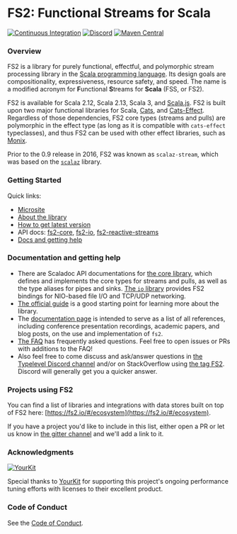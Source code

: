 FS2: Functional Streams for Scala
=============

[![Continuous Integration](https://github.com/functional-streams-for-scala/fs2/workflows/Continuous%20Integration/badge.svg)](https://github.com/functional-streams-for-scala/fs2/actions?query=workflow%3A%22Continuous+Integration%22)
[![Discord](https://img.shields.io/discord/632277896739946517.svg?label=&logo=discord&logoColor=ffffff&color=404244&labelColor=6A7EC2)](https://discord.gg/9V8FZTVZ9R)
[![Maven Central](https://img.shields.io/maven-central/v/co.fs2/fs2-core_2.12)](https://maven-badges.herokuapp.com/maven-central/co.fs2/fs2-core_2.12)

### Overview

FS2 is a library for purely functional, effectful, and polymorphic stream processing library in the [Scala programming language](https://scala-lang.org).
Its design goals are compositionality, expressiveness, resource safety, and speed.
The name is a modified acronym for **F**unctional **S**treams for **Scala** (FSS, or FS2).

FS2 is available for Scala 2.12, Scala 2.13, Scala 3, and [Scala.js](http://www.scala-js.org/).
FS2 is built upon two major functional libraries for Scala, [Cats](https://typelevel.org/cats/), and [Cats-Effect](https://typelevel.org/cats-effect/).
Regardless of those dependencies, FS2 core types (streams and pulls) are polymorphic in the effect type (as long as it is compatible with `cats-effect` typeclasses),
and thus FS2 can be used with other effect libraries, such as [Monix](https://monix.io/).

Prior to the 0.9 release in 2016, FS2 was known as `scalaz-stream`, which was based on the [`scalaz`](https://github.com/scalaz/scalaz) library.

### Getting Started

Quick links:

* [Microsite][microsite]
* [About the library](#about)
* [How to get latest version](#getit)
* API docs: [fs2-core][core-api], [fs2-io][io-api], [fs2-reactive-streams][rx-api]
* [Docs and getting help](#docs)

[microsite]: http://fs2.io
[core-api]: https://oss.sonatype.org/service/local/repositories/releases/archive/co/fs2/fs2-core_2.12/3.0.4/fs2-core_2.12-3.0.4-javadoc.jar/!/fs2/index.html
[io-api]: https://oss.sonatype.org/service/local/repositories/releases/archive/co/fs2/fs2-io_2.12/3.0.4/fs2-io_2.12-3.0.4-javadoc.jar/!/fs2/io/index.html
[rx-api]: https://oss.sonatype.org/service/local/repositories/releases/archive/co/fs2/fs2-reactive-streams_2.12/3.0.4/fs2-reactive-streams_2.12-3.0.4-javadoc.jar/!/fs2/interop/reactivestreams/index.html

### <a id="docs"></a>Documentation and getting help ###

* There are Scaladoc API documentations for [the core library][core-api], which defines and implements the core types for streams and pulls, as well as the type aliases for pipes and sinks. [The `io` library][io-api] provides FS2 bindings for NIO-based file I/O and TCP/UDP networking.
* [The official guide](https://fs2.io/#/guide) is a good starting point for learning more about the library.
* The [documentation page](https://fs2.io/#/documentation) is intended to serve as a list of all references, including conference presentation recordings, academic papers, and blog posts, on the use and implementation of `fs2`.
* [The FAQ](https://fs2.io/#/faq) has frequently asked questions. Feel free to open issues or PRs with additions to the FAQ!
* Also feel free to come discuss and ask/answer questions in [the Typelevel Discord channel](https://discord.gg/9V8FZTVZ9R) and/or on StackOverflow using [the tag FS2](http://stackoverflow.com/tags/fs2). Discord will generally get you a quicker answer.

### Projects using FS2 ###

You can find a list of libraries and integrations with data stores built on top of FS2 here: [https://fs2.io/#/ecosystem](https://fs2.io/#/ecosystem).

If you have a project you'd like to include in this list, either open a PR or let us know in [the gitter channel](https://gitter.im/functional-streams-for-scala/fs2) and we'll add a link to it.

### Acknowledgments ###

[![YourKit](https://www.yourkit.com/images/yklogo.png)](https://www.yourkit.com/)

Special thanks to [YourKit](https://www.yourkit.com/) for supporting this project's ongoing performance tuning efforts with licenses to their excellent product.

### Code of Conduct ###

See the [Code of Conduct](https://github.com/functional-streams-for-scala/fs2/blob/main/CODE_OF_CONDUCT.md).
